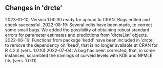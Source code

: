 ## Changes in 'drcte'
2023-01-10: Version 1.00.30 ready for upload to CRAN. Bugs edited and check successful.
2022-08-19: Several edits have been made, to correct some small bugs. We added the possibility of obtaining robust standard errors for parameter estimates and predictions from 'drcteList' objects.
2022-06-16: Functions from package 'kedd' have been included in 'drcte', to remove the dependency on 'keed', that is no longer available at CRAN for R 4.2.0 (vers. 1.0.10)
2022-07-04: A bug has been corrected, that, in some instances, scrambled the namings of curveid levels with KDE and NPMLE fits (vers. 1.0.11)
